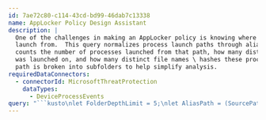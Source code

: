 ```yaml
---
id: 7ae72c80-c114-43cd-bd99-46dab7c13338
name: AppLocker Policy Design Assistant
description: |
  One of the challenges in making an AppLocker policy is knowing where applications
  launch from.  This query normalizes process launch paths through aliasing, then
  counts the number of processes launched from that path, how many distinct machines it
  was launched on, and how many distinct file names \ hashes these processes had.  The
  path is broken into subfolders to help simplify analysis.
requiredDataConnectors:
  - connectorId: MicrosoftThreatProtection
    dataTypes:
      - DeviceProcessEvents
query: "```kusto\nlet FolderDepthLimit = 5;\nlet AliasPath = (SourcePath:(FolderPath:string, FileName:string))\n{\nSourcePath\n    | extend AliasPath = tolower(\n            case(\n                //Modern style profile\n                FolderPath startswith 'c:\\\\users\\\\', strcat('%UserProfile%', substring(FolderPath, indexof(FolderPath,'\\\\',11), strlen(FolderPath) - 11)),\n                //Legacy style profile\n                FolderPath startswith 'c:\\\\documents and settings\\\\', strcat('%UserProfile%', substring(FolderPath, indexof(FolderPath,'\\\\',27), strlen(FolderPath) - 27)),\n                //Windir\n                FolderPath contains @':\\Windows\\', strcat('%windir%', substring(FolderPath, 10)),\n                //ProgramData\n                FolderPath contains @':\\programdata\\', strcat('%programdata%', substring(FolderPath, 14)),\n                // ProgramFiles\n                FolderPath contains @':\\Program Files\\', strcat('%ProgramFiles%', substring(FolderPath, 16)),\n                // Program Files (x86)\n                FolderPath contains @':\\Program Files (x86)\\', strcat('%ProgramFilesx86%', substring(FolderPath, 22)),\n                //Other\n                FolderPath)\n        )\n};\nDeviceProcessEvents\n| where isnotempty(FolderPath) and FolderPath !startswith '/' //AppLocker is not supported on Linux \\ Mac and we need a FolderPath\n| invoke AliasPath() // Alias the path for consistency\n| extend Folder = substring(AliasPath, 0, strlen(AliasPath) - strlen(FileName) - 1) // Trim the FileName\n| where Folder !startswith @'%windir%' and Folder !startswith @'%programfiles%' and Folder !startswith @'%programfilesx86%' // Remove folders that are included in AppLocker by default\n| extend SplitFolderPath = split(Folder, '\\\\') // Break the folder down by folders\n| extend PathDepth = range(1,FolderDepthLimit,1) // create a range to break the path into depths\n| mvexpand PathDepth to typeof(int) // mvexpand\n| where PathDepth < array_length(SplitFolderPath) // Determine if the current depth is greater than the number of folders in the path\n| extend SubPath = strcat_array(array_slice(SplitFolderPath, 0, PathDepth), '\\\\') // Reassemble the subpath based on the number of folders\n| summarize ProcessCount = count(), DistinctMachines = dcount(DeviceId), DistinctProcesses = dcount(SHA256), DistinctFileNames = dcount(FileName) by SubPath \n| order by DistinctMachines desc // Order by the number of distinct machines in descending order\n```"
---
```


